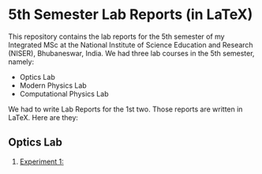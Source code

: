 # 5th Semester Lab Reports (in LaTeX)

This repository contains the lab reports for the 5th semester of my Integrated MSc at the National Institute of Science Education and Research (NISER), Bhubaneswar, India. We had three lab courses in the 5th semester, namely:
 - Optics Lab
 - Modern Physics Lab
 - Computational Physics Lab

We had to write Lab Reports for the 1st two. Those reports are written in LaTeX. Here are they:

## Optics Lab

1. [Experiment 1: ]()